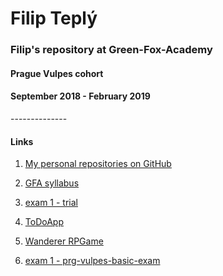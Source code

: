 # Filip Teplý



<h3> Filip's repository at Green-Fox-Academy</h3>
<h4>Prague Vulpes cohort</h4>
<h4>September 2018 - February 2019</h4>
--------------

<h4>Links</h4>

1. [My personal repositories on GitHub](https://github.com/FilipTeply?tab=repositories)

2. [GFA syllabus](https://github.com/green-fox-academy/prg-vulpes-syllabus)

3. [exam 1 - trial](https://github.com/FilipTeply/exam-trial-basics)

4. [ToDoApp](https://github.com/FilipTeply/todo-app)

5. [Wanderer RPGame](https://github.com/FilipTeply/wanderer-java)

6. [exam 1 - prg-vulpes-basic-exam](https://github.com/FilipTeply/prg-vulpes-basic-exam)
